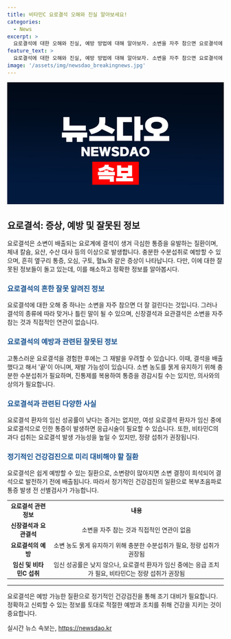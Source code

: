 ```yaml
---
title: 비타민C 요로결석 오해와 진실 알아보세요!
categories:
  - News
excerpt: >
  요로결석에 대한 오해와 진실, 예방 방법에 대해 알아보자. 소변을 자주 참으면 요로결석에 걸리기 쉽다는 말은 결석의 종류에 따라 다를 수 있다. 소변으로 결석을 배출하면 끝이 아니며, 재발 가능성이 있다. 통풍이 있는 경우 요로결석에 걸릴 확률이 높아지며, 비타민C를 과다 복용하면 요로결석 발생 가능성이 높아진다. 소변이 시원하지 않으면 요로결석일 가능성이 있지만, 예방은 충분한 수분 섭취가 관건이다. 요로결석은 정기적인 건강검진으로 선별검사가 가능하므로 미리 예방하는 것이 중요하다.
feature_text: >
  요로결석에 대한 오해와 진실, 예방 방법에 대해 알아보자. 소변을 자주 참으면 요로결석에 걸리기 쉽다는 말은 결석의 종류에 따라 다를 수 있다. 소변으로 결석을 배출하면 끝이 아니며, 재발 가능성이 있다. 통풍이 있는 경우 요로결석에 걸릴 확률이 높아지며, 비타민C를 과다 복용하면 요로결석 발생 가능성이 높아진다. 소변이 시원하지 않으면 요로결석일 가능성이 있지만, 예방은 충분한 수분 섭취가 관건이다. 요로결석은 정기적인 건강검진으로 선별검사가 가능하므로 미리 예방하는 것이 중요하다.
image: '/assets/img/newsdao_breakingnews.jpg'
---
```


<p><img src="/assets/img/newsdao_breakingnews.jpg" alt="pcversion 속보" /></p>

<h2 data-ke-size="size26">요로결석: 증상, 예방 및 잘못된 정보</h2>

<p data-ke-size="size16">요로결석은 소변이 배출되는 요로계에 결석이 생겨 극심한 통증을 유발하는 질환이며, 체내 칼슘, 요산, 수산 대사 등의 이상으로 발생합니다. 충분한 수분섭취로 예방할 수 있으며, 흔히 옆구리 통증, 오심, 구토, 혈뇨와 같은 증상이 나타납니다. 다만, 이에 대한 잘못된 정보들이 돌고 있는데, 이를 해소하고 정확한 정보를 알아봅시다.</p>

<h3 data-ke-size="size24"><b><span style="color: #1a5490;">요로결석의 흔한 잘못 알려진 정보</span></b></h3>

<p data-ke-size="size16">요로결석에 대한 오해 중 하나는 소변을 자주 참으면 더 잘 걸린다는 것입니다. 그러나 결석의 종류에 따라 맞거나 틀린 말이 될 수 있으며, 신장결석과 요관결석은 소변을 자주 참는 것과 직접적인 연관이 없습니다.</p>

<h3 data-ke-size="size24"><b><span style="color: #1a5490;">요로결석의 예방과 관련된 잘못된 정보</span></b></h3>

<p data-ke-size="size16">고통스러운 요로결석을 경험한 후에는 그 재발을 우려할 수 있습니다. 이때, 결석을 배출했다고 해서 '끝'이 아니며, 재발 가능성이 있습니다. 소변 농도를 묽게 유지하기 위해 충분한 수분섭취가 필요하며, 진통제를 복용하여 통증을 경감시킬 수는 있지만, 의사와의 상의가 필요합니다.</p>

<h3 data-ke-size="size24"><b><span style="color: #1a5490;">요로결석과 관련된 다양한 사실</span></b></h3>

<p data-ke-size="size16">요로결석 환자의 임신 성공률이 낮다는 증거는 없지만, 여성 요로결석 환자가 임신 중에 요로결석으로 인한 통증이 발생하면 응급시술이 필요할 수 있습니다. 또한, 비타민C의 과다 섭취는 요로결석 발생 가능성을 높일 수 있지만, 정량 섭취가 권장됩니다.</p>

<h3 data-ke-size="size24"><b><span style="color: #1a5490;">정기적인 건강검진으로 미리 대비해야 할 질환</span></b></h3>

<p data-ke-size="size16">요로결석은 쉽게 예방할 수 있는 질환으로, 소변량이 많아지면 소변 결정이 희석되어 결석으로 발전하기 전에 배출됩니다. 따라서 정기적인 건강검진의 일환으로 복부초음파로 통증 발생 전 선별검사가 가능합니다.</p>

<table>
    <tbody>
        <tr>
            <td style="text-align: center; height: 17px;"><b>요로결석 관련 정보</b></td>
            <td style="text-align: center; height: 17px;"><b>내용</b></td>
        </tr>
        <tr>
            <td style="text-align: center; height: 17px;"><b>신장결석과 요관결석</b></td>
            <td style="text-align: center; height: 17px;">소변을 자주 참는 것과 직접적인 연관이 없음</td>
        </tr>
        <tr>
            <td style="text-align: center; height: 17px;"><b>요로결석의 예방</b></td>
            <td style="text-align: center; height: 17px;">소변 농도 묽게 유지하기 위해 충분한 수분섭취가 필요, 정량 섭취가 권장됨</td>
        </tr>
        <tr>
            <td style="text-align: center; height: 17px;"><b>임신 및 비타민C 섭취</b></td>
            <td style="text-align: center; height: 17px;">임신 성공률은 낮지 않으나, 요로결석 환자가 임신 중에는 응급 조치가 필요, 비타민C는 정량 섭취가 권장됨</td>
        </tr>
    </tbody>
</table>

<hr>

<p data-ke-size="size16">요로결석은 예방 가능한 질환으로 정기적인 건강검진을 통해 조기 대비가 필요합니다. 정확하고 신뢰할 수 있는 정보를 토대로 적절한 예방과 조치를 취해 건강을 지키는 것이 중요합니다.</p>
실시간 뉴스 속보는, <a href="https://newsdao.kr" rel="dofollow">https://newsdao.kr</a>


